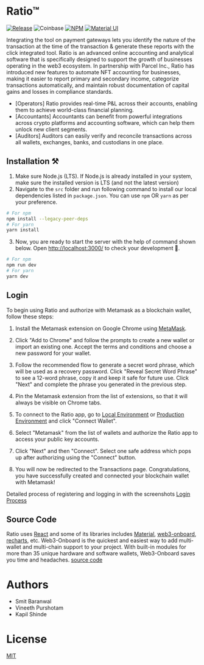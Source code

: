 <!-- # Ratio
Integrating the tool on payment gateways lets you identify the nature of the transaction at the time of the transaction &amp; generate these reports with the click integrated tool.
 -->

# Ratio™
[![Release](https://img.shields.io/github/v/release/smitbaranwal/Fin-Grow_React_App)](https://github.com/fingrow/fingrow/releases)
![Coinbase](https://img.shields.io/bundlephobia/min/coinbase?style=plastic)
[![NPM](https://img.shields.io/npm/v/coinbase?style=plastic)](https://www.npmjs.com/package/@web3-onboard/coinbase)
[![Material UI](https://img.shields.io/npm/v/material?style=plastic)](https://www.npmjs.com/package/@mui/material)

Integrating the tool on payment gateways lets you identify the nature of the transaction at the time of the transaction &amp; generate these reports with the click integrated tool. Ratio is an advanced online accounting and analytical software that is specifically designed to support the growth of businesses operating in the web3 ecosystem. In partnership with Parcel Inc., Ratio has introduced new features to automate NFT accounting for businesses, making it easier to report primary and secondary income, categorize transactions automatically, and maintain robust documentation of capital gains and losses in compliance standards.

* [Operators] Ratio provides real-time P&L across their accounts, enabling them to achieve world-class financial planning.
* [Accountants] Accountants can benefit from powerful integrations across crypto platforms and accounting software, which can help them unlock new client segments. 
* [Auditors] Auditors can easily verify and reconcile transactions across all wallets, exchanges, banks, and custodians in one place.




<!-- ## Backend
Ratio uses [MongoDB](https://www.mongodb.com/) and [NodeJS](https://nodejs.org/en/about), As an asynchronous event-driven JavaScript runtime, Node.js is designed to build scalable network applications. Node.js is similar in design to, and influenced by, systems like Ruby's Event Machine and Python's Twisted. Node.js takes the event model a bit further. It presents an event loop as a runtime construct instead of as a library. In other systems, there is always a blocking call to start the event-loop. [source code](https://github.com/smitbaranwal/Fin-Grow_React_App/tree/master/src/pages/api) -->
<!-- 
## PRD link
[Notion Documentation](https://salty-lung-b66.notion.site/Ratio-18afbc011f4c4e9a99caa23de753c393)

## UX Wireframes
![image](https://user-images.githubusercontent.com/15996942/226088154-511d0c3a-a865-4af7-96f7-ab6a44423db0.png)


[Figma](https://www.figma.com/proto/1vkwdqMkEIi6XV2zoENefG/Fingrow?node-id=56-454&scaling=min-zoom&page-id=0%3A1&starting-point-node-id=56%3A454&show-proto-sidebar=1)

## HLD

<img width="929" alt="image" src="https://user-images.githubusercontent.com/15996942/226088095-1a264575-ce4d-4b54-9983-f2bed9ab9c89.png">
 -->
<!-- [miro link](https://miro.com/welcomeonboard/YW9tTWdQaWZRbU9seXByOWRyckJjWEVDcnYwR1N1S25kMlZFemhUSVRMSDFEcXZyZ2NubVVnenUya2M3VE56dHwzNDU4NzY0NTQ4ODU5NDgyMDczfDI=?share_link_id=416606536523) -->


## Installation ⚒️

1. Make sure Node.js (LTS). If Node.js is already installed in your system, make sure the installed version is LTS (and not the latest version)
2. Navigate to the `src` folder and run following command to install our local dependencies listed in `package.json`. You can use `npm` OR `yarn` as per your preference.

```bash
# For npm
npm install --legacy-peer-deps
# For yarn
yarn install
```

3. Now, you are ready to start the server with the help of command shown below. Open [http://localhost:3000/](http://localhost:3000/) to check your development 🚀.

```bash
# For npm
npm run dev
# For yarn
yarn dev
```
## Login

To begin using Ratio and authorize with Metamask as a blockchain wallet, follow these steps:

1. Install the Metamask extension on Google Chrome using [MetaMask](https://chrome.google.com/webstore/detail/metamask/nkbihfbeogaeaoehlefnkodbefgpgknn?hl=en-GB).

2. Click "Add to Chrome" and follow the prompts to create a new wallet or import an existing one. Accept the terms and conditions and choose a new password for your wallet.

3. Follow the recommended flow to generate a secret word phrase, which will be used as a recovery password. Click "Reveal Secret Word Phrase" to see a 12-word phrase, copy it and keep it safe for future use. Click "Next" and complete the phrase you generated in the previous step.

4. Pin the Metamask extension from the list of extensions, so that it will always be visible on Chrome tabs.

5. To connect to the Ratio app, go to [Local Environment](http://localhost:3000/pages/login) or [Production Environment](https://fin-grow.vercel.app/pages/login) and click "Connect Wallet".

6. Select "Metamask" from the list of wallets and authorize the Ratio app to access your public key accounts.

7. Click "Next" and then "Connect". Select one safe address which pops up after authorizing using the "Connect" button.

8. You will now be redirected to the Transactions page. Congratulations, you have successfully created and connected your blockchain wallet with Metamask!

Detailed process of registering and logging in with the screenshots [Login Process](https://github.com/smitbaranwal/Fin-Grow_React_App/blob/master/Login_Process.pdf)


## Source Code 
Ratio uses [React](https://react.dev/) and some of its libraries includes [Material](https://www.npmjs.com/package/@mui/material), [web3-onboard](https://www.npmjs.com/package/web3-onboard), [recharts](https://www.npmjs.com/package/recharts), etc.
Web3-Onboard is the quickest and easiest way to add multi-wallet and multi-chain support to your project. With built-in modules for more than 35 unique hardware and software wallets, Web3-Onboard saves you time and headaches.
[source code](https://github.com/smitbaranwal/Fin-Grow_React_App/tree/master)
<!-- 
## Requirements

* Node 12.0 or higher
* Database MongoDB
* Web Server (NodeJS)

## Framework

Ratio uses [Next.js](https://nextjs.org/), the best existing React framework, as the foundation framework and [Packages](https://github.com/smitbaranwal/Fin-Grow_React_App/blob/master/package.json) for Apps. -->
<!-- 
## Contribution

To ensure that your contributions are accepted when submitting code to Fingrow, please adhere to the following guidelines:

1. Provide clear and concise commit messages and pull requests. Empty pull request messages may be rejected without explanation.

2. Follow the PSR coding standards when contributing code to Fingrow. The best approach is to emulate the existing Fingrow code.

3. Keep in mind that this project is governed by a Contributor Code of Conduct. By participating in this project, you agree to abide by its rules and regulations.

## Changelog

To view recent changes, click [Releases](../../releases). -->

# Authors
 + Smit Baranwal
 + Vineeth Purshotam
 + Kapil Shinde
 
# License

[MIT](https://opensource.org/licenses/MIT)

